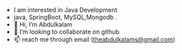 
 - I am interested in  Java Development
 - java, SpringBoot, MySQL,Mongodb .
- 👋 Hi, I’m Abdulkalam
- 💞️ I’m looking to collaborate on github
- 📫  reach me through email (theabdulkalams@gmail.com) 

<!---
Abdulkalam1-git/Abdulkalam1-git is a ✨ special ✨ repository because its `README.md` (this file) appears on your GitHub profile.
You can click the Preview link to take a look at your changes.
--->
